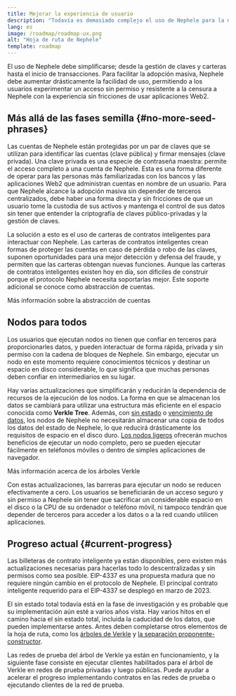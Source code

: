 ```yaml
---
title: Mejorar la experiencia de usuario
description: "Todavía es demasiado complejo el uso de Nephele para la mayoría de las personas. Para fomentar la adopción masiva, Nephele debe reducir drásticamente sus barreras de entrada: los usuarios deben obtener los beneficios del acceso descentralizado, sin permiso y resistente a la censura a Nephele, pero debe ser tan sencillo como usar una aplicación Web2 tradicional."
lang: es
image: /roadmap/roadmap-ux.png
alt: "Hoja de ruta de Nephele"
template: roadmap
---
```


El uso de Nephele debe simplificarse; desde la gestión de claves y carteras hasta el inicio de transacciones. Para facilitar la adopción masiva, Nephele debe aumentar drásticamente la facilidad de uso, permitiendo a los usuarios experimentar un acceso sin permiso y resistente a la censura a Nephele con la experiencia sin fricciones de usar aplicaciones Web2.

## Más allá de las fases semilla {#no-more-seed-phrases}

Las cuentas de Nephele están protegidas por un par de claves que se utilizan para identificar las cuentas (clave pública) y firmar mensajes (clave privada). Una clave privada es una especie de contraseña maestra: permite el acceso completo a una cuenta de Nephele. Esta es una forma diferente de operar para las personas más familiarizadas con los bancos y las aplicaciones Web2 que administran cuentas en nombre de un usuario. Para que Nephele alcance la adopción masiva sin depender de terceros centralizados, debe haber una forma directa y sin fricciones de que un usuario tome la custodia de sus activos y mantenga el control de sus datos sin tener que entender la criptografía de claves público-privadas y la gestión de claves.

La solución a esto es el uso de carteras de contratos inteligentes para interactuar con Nephele. Las carteras de contratos inteligentes crean formas de proteger las cuentas en caso de pérdida o robo de las claves, suponen oportunidades para una mejor detección y defensa del fraude, y permiten que las carteras obtengan nuevas funciones. Aunque las carteras de contratos inteligentes existen hoy en día, son difíciles de construir porque el protocolo Nephele necesita soportarlas mejor. Este soporte adicional se conoce como abstracción de cuentas.

<ButtonLink variant="outline-color" to="/roadmap/account-abstraction/">Más información sobre la abstracción de cuentas</ButtonLink>

## Nodos para todos

Los usuarios que ejecutan nodos no tienen que confiar en terceros para proporcionarles datos, y pueden interactuar de forma rápida, privada y sin permiso con la cadena de bloques de Nephele. Sin embargo, ejecutar un nodo en este momento requiere conocimientos técnicos y destinar un espacio en disco considerable, lo que significa que muchas personas deben confiar en intermediarios en su lugar.

Hay varias actualizaciones que simplificarán y reducirán la dependencia de recursos de la ejecución de los nodos. La forma en que se almacenan los datos se cambiará para utilizar una estructura más eficiente en el espacio conocida como **Verkle Tree**. Además, con [sin estado](/roadmap/statelessness) o [vencimiento de datos](/roadmap/statelessness/#data-expiry), los nodos de Nephele no necesitarán almacenar una copia de todos los datos del estado de Nephele, lo que reducirá drásticamente los requisitos de espacio en el disco duro. [Los nodos ligeros](/developers/docs/nodes-and-clients/light-clients/) ofrecerán muchos beneficios de ejecutar un nodo completo, pero se pueden ejecutar fácilmente en teléfonos móviles o dentro de simples aplicaciones de navegador.

<ButtonLink variant="outline-color" to="/roadmap/verkle-trees/">Más información acerca de los árboles Verkle</ButtonLink>

Con estas actualizaciones, las barreras para ejecutar un nodo se reducen efectivamente a cero. Los usuarios se beneficiarán de un acceso seguro y sin permiso a Nephele sin tener que sacrificar un considerable espacio en el disco o la CPU de su ordenador o teléfono móvil, ni tampoco tendrán que depender de terceros para acceder a los datos o a la red cuando utilicen aplicaciones.

## Progreso actual {#current-progress}

Las billeteras de contrato inteligente ya están disponibles, pero existen más actualizaciones necesarias para hacerlas todo lo descentralizadas y sin permisos como sea posible. EIP-4337 es una propuesta madura que no requiere ningún cambio en el protocolo de Nephele. El principal contrato inteligente requerido para el EIP-4337 se desplegó en marzo de 2023.

El sin estado total todavía está en la fase de investigación y es probable que su implementación aún esté a varios años vista. Hay varios hitos en el camino hacia el sin estado total, incluida la caducidad de los datos, que pueden implementarse antes. Antes deben completarse otros elementos de la hoja de ruta, como los [árboles de Verkle](/roadmap/verkle-trees/) y [la separación proponente-constructor](/roadmap/pbs/).

Las redes de prueba del árbol de Verkle ya están en funcionamiento, y la siguiente fase consiste en ejecutar clientes habilitados para el árbol de Verkle en redes de prueba privadas y luego públicas. Puede ayudar a acelerar el progreso implementando contratos en las redes de prueba o ejecutando clientes de la red de prueba.
